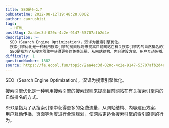 ```yaml
---
title: SEO是什么？
pubDatetime: 2022-08-12T19:48:28.000Z
author: caorushizi
tags:
  - HTML
postSlug: 2aa4ec3d-020c-4c2e-9147-53707afb2d4e
description: >-
  SEO（Search Engine Optimization），汉译为搜索引擎优化。
  搜索引擎优化是一种利用搜索引擎的搜索规则来提高目前网站在有关搜索引擎内的自然排名的方式。
  SEO是指为了从搜索引擎中获得更多的免费流量，从网站结构、内容建设方案、用户互动传播、页面等角度进行合理规划，使网站更适合搜索引擎的索引原则的行为。
difficulty: 1
questionNumber: 1882
source: https://fe.ecool.fun/topic/2aa4ec3d-020c-4c2e-9147-53707afb2d4e
---
```


SEO（Search Engine Optimization），汉译为搜索引擎优化。

搜索引擎优化是一种利用搜索引擎的搜索规则来提高目前网站在有关搜索引擎内的自然排名的方式。

SEO是指为了从搜索引擎中获得更多的免费流量，从网站结构、内容建设方案、用户互动传播、页面等角度进行合理规划，使网站更适合搜索引擎的索引原则的行为。

